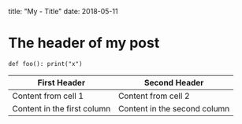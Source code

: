 title: "My - Title"
date: 2018-05-11

# The header of my post
`def foo():
   print("x")
`

First Header | Second Header
------------ | -------------
Content from cell 1 | Content from cell 2
Content in the first column | Content in the second column

